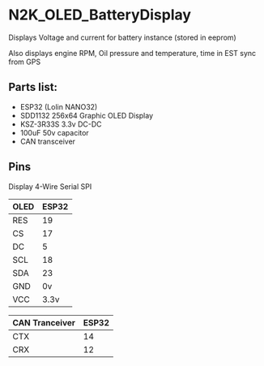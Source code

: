 # N2K_OLED_BatteryDisplay

Displays Voltage and current for battery instance (stored in eeprom)

Also displays engine RPM, Oil pressure and temperature, time in EST sync from GPS

## Parts list:

* ESP32 (Lolin NANO32)
* SDD1132 256x64 Graphic OLED Display
* KSZ-3R33S 3.3v DC-DC 
* 100uF 50v capacitor
* CAN transceiver

## Pins

Display 4-Wire Serial SPI 

| OLED | ESP32 |
|-----|----|
|RES|19|
|CS|17|
|DC|5|
|SCL|18|
|SDA|23|
|GND | 0v|
|VCC | 3.3v|

| CAN Tranceiver | ESP32 |
|-----|----|
|CTX|14|
|CRX|12|

